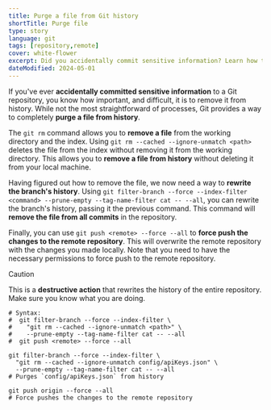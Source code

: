 ```yaml
---
title: Purge a file from Git history
shortTitle: Purge file
type: story
language: git
tags: [repository,remote]
cover: white-flower
excerpt: Did you accidentally commit sensitive information? Learn how to completely purge a file from Git history.
dateModified: 2024-05-01
---
```


If you've ever **accidentally committed sensitive information** to a Git repository, you know how important, and difficult, it is to remove it from history. While not the most straightforward of processes, Git provides a way to completely **purge a file from history**.

The `git rm` command allows you to **remove a file** from the working directory and the index. Using `git rm --cached --ignore-unmatch <path>` deletes the file from the index without removing it from the working directory. This allows you to **remove a file from history** without deleting it from your local machine.

Having figured out how to remove the file, we now need a way to **rewrite the branch's history**. Using `git filter-branch --force --index-filter <command> --prune-empty --tag-name-filter cat -- --all`, you can rewrite the branch's history, passing it the previous command. This command will **remove the file from all commits** in the repository.

Finally, you can use `git push <remote> --force --all` to **force push the changes to the remote repository**. This will overwrite the remote repository with the changes you made locally. Note that you need to have the necessary permissions to force push to the remote repository.

> [!CAUTION]
>
> This is a **destructive action** that rewrites the history of the entire repository. Make sure you know what you are doing.

```shell
# Syntax:
#  git filter-branch --force --index-filter \
#    "git rm --cached --ignore-unmatch <path>" \
#    --prune-empty --tag-name-filter cat -- --all
#  git push <remote> --force --all

git filter-branch --force --index-filter \
  "git rm --cached --ignore-unmatch config/apiKeys.json" \
  --prune-empty --tag-name-filter cat -- --all
# Purges `config/apiKeys.json` from history

git push origin --force --all
# Force pushes the changes to the remote repository
```

